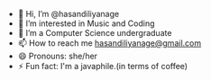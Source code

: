 - 👋 Hi, I’m @hasandiliyanage
- 👀 I’m interested in Music and Coding
- 🌱 I’m a Computer Science undergraduate
- 📫 How to reach me hasandiliyanage@gmail.com
- 😄 Pronouns: she/her
- ⚡ Fun fact: I'm a javaphile.(in terms of coffee)

<!---
hasandiliyanage/hasandiliyanage is a ✨ special ✨ repository because its `README.md` (this file) appears on your GitHub profile.
You can click the Preview link to take a look at your changes.
--->
